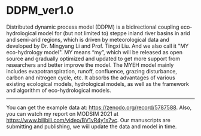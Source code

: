 # DDPM_ver1.0
Distributed dynamic process model (DDPM) is a bidirectional coupling eco-hydrological model for (but not limited to) steppe inland river basins in arid and semi-arid regions, which is driven by meteorological data and developed by Dr. Mingyang Li and Prof. Tingxi Liu. And we also call it "MY eco-hydrology model". MY means “my”, which will be released as open source and gradually optimized and updated to get more support from researchers and better improve the model. The MYEH model mainly includes evapotranspiration, runoff, confluence, grazing disturbance, carbon and nitrogen cycle, etc. It absorbs the advantages of various existing ecological models, hydrological models, as well as the framework and algorithm of eco-hydrological models.

-----------------------------------------------------------------------------------------
You can get the example data at: https://zenodo.org/record/5787588.
Also, you can watch my report on MODSIM 2021 at https://www.bilibili.com/video/BV1vR4y1s7vc.
Our manuscripts are submitting and publishing, we wiil update the data and model in time.
